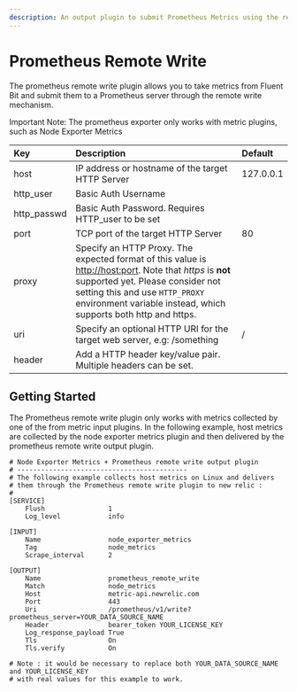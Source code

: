 ```yaml
---
description: An output plugin to submit Prometheus Metrics using the remote write protocol
---
```


# Prometheus Remote Write

The prometheus remote write plugin allows you to take metrics from Fluent Bit and submit them to a Prometheus server through the remote write mechanism.

Important Note: The prometheus exporter only works with metric plugins, such as Node Exporter Metrics

| Key | Description | Default |
| :--- | :--- | :--- |
| host | IP address or hostname of the target HTTP Server | 127.0.0.1 |
| http\_user | Basic Auth Username |  |
| http\_passwd | Basic Auth Password. Requires HTTP\_user to be set |  |
| port | TCP port of the target HTTP Server | 80 |
| proxy | Specify an HTTP Proxy. The expected format of this value is [http://host:port](http://host:port). Note that _https_ is **not** supported yet. Please consider not setting this and use `HTTP_PROXY` environment variable instead, which supports both http and https. |  |
| uri | Specify an optional HTTP URI for the target web server, e.g: /something | / |
| header | Add a HTTP header key/value pair. Multiple headers can be set. |  |

## Getting Started

The Prometheus remote write plugin only works with metrics collected by one of the from metric input plugins. In the following example, host metrics are collected by the node exporter metrics plugin and then delivered by the prometheus remote write output plugin.

```text
# Node Exporter Metrics + Prometheus remote write output plugin
# -------------------------------------------
# The following example collects host metrics on Linux and delivers
# them through the Prometheus remote write plugin to new relic :
#
[SERVICE]
    Flush                1
    Log_level            info

[INPUT]
    Name                 node_exporter_metrics
    Tag                  node_metrics
    Scrape_interval      2

[OUTPUT]
    Name                 prometheus_remote_write
    Match                node_metrics
    Host                 metric-api.newrelic.com
    Port                 443
    Uri                  /prometheus/v1/write?prometheus_server=YOUR_DATA_SOURCE_NAME
    Header               bearer_token YOUR_LICENSE_KEY
    Log_response_payload True
    Tls                  On
    Tls.verify           On

# Note : it would be necessary to replace both YOUR_DATA_SOURCE_NAME and YOUR_LICENSE_KEY
# with real values for this example to work.
```

